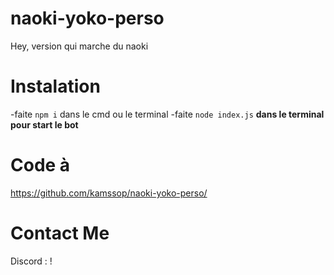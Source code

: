 # naoki-yoko-perso
Hey, version qui marche du naoki

# Instalation

-faite `npm i` dans le cmd ou le terminal
-faite `node index.js` **dans le terminal pour start le bot**

# Code à
https://github.com/kamssop/naoki-yoko-perso/

# Contact Me

Discord : !

